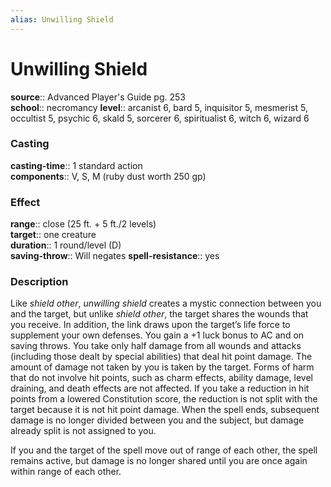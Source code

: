 ```yaml
---
alias: Unwilling Shield
---
```


# Unwilling Shield 

**source**:: Advanced Player's Guide pg. 253  
**school**:: necromancy
**level**:: arcanist 6, bard 5, inquisitor 5, mesmerist 5, occultist 5, psychic 6, skald 5, sorcerer 6, spiritualist 6, witch 6, wizard 6

### Casting 

**casting-time**:: 1 standard action  
**components**:: V, S, M (ruby dust worth 250 gp)

### Effect 

**range**:: close (25 ft. + 5 ft./2 levels)  
**target**:: one creature  
**duration**:: 1 round/level (D)  
**saving-throw**:: Will negates
**spell-resistance**:: yes

### Description 

Like *shield other*, *unwilling shield* creates a mystic connection between you and the target, but unlike *shield other*, the target shares the wounds that you receive. In addition, the link draws upon the target’s life force to supplement your own defenses. You gain a +1 luck bonus to AC and on saving throws. You take only half damage from all wounds and attacks (including those dealt by special abilities) that deal hit point damage. The amount of damage not taken by you is taken by the target. Forms of harm that do not involve hit points, such as charm effects, ability damage, level draining, and death effects are not affected. If you take a reduction in hit points from a lowered Constitution score, the reduction is not split with the target because it is not hit point damage. When the spell ends, subsequent damage is no longer divided between you and the subject, but damage already split is not assigned to you.  
  
If you and the target of the spell move out of range of each other, the spell remains active, but damage is no longer shared until you are once again within range of each other.
